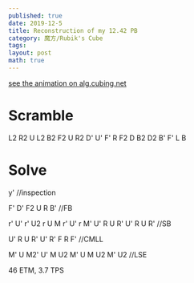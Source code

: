 ```yaml
---
published: true
date: 2019-12-5
title: Reconstruction of my 12.42 PB
category: 魔方/Rubik's Cube
tags: 
layout: post
math: true
---
```

<!--more-->
[see the animation on alg.cubing.net](https://alg.cubing.net/?type=reconstruction&setup=L2_R2_U_L2_B2_F2_U_R2_D-_U-_F-_R_F2_D_B2_D2_B-_F-_L_B&alg=y-_%2F%2Finspection%0AF-_D-_F2_U_R_B-_%2F%2FFB%0Ar-_U-_r-_U2_r_U_M_r-_U-_r_M-_U-_R_U_R-_U-_R_U_R-_%2F%2FSB%0AU-_R_U_R-_U-_R-_F_R_F-_%2F%2FCMLL%0AM-_U_M2-_U-_M_U2_M-_U_M_U2_M-_U2_%2F%2FLSE)
# Scramble

L2 R2 U L2 B2 F2 U R2 D' U' F' R F2 D B2 D2 B' F' L B

# Solve

y' //inspection

F' D' F2 U R B' //FB

r' U' r' U2 r U M r' U' r M' U' R U R' U' R U R' //SB

U' R U R' U' R' F R F' //CMLL

M' U M2' U' M U2 M' U M U2 M' U2 //LSE

46 ETM, 3.7 TPS
